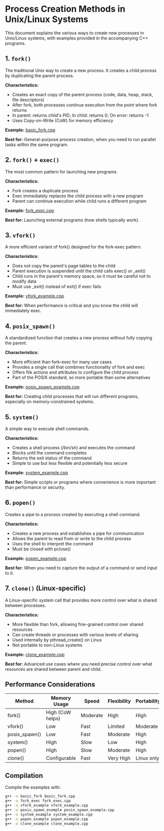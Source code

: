# Process Creation Methods in Unix/Linux Systems

This document explains the various ways to create new processes in Unix/Linux systems, with examples provided in the accompanying C++ programs.

## 1. `fork()`

The traditional Unix way to create a new process. It creates a child process by duplicating the parent process.

**Characteristics:**
- Creates an exact copy of the parent process (code, data, heap, stack, file descriptors)
- After fork, both processes continue execution from the point where fork returns
- In parent: returns child's PID; In child: returns 0; On error: returns -1
- Uses Copy-on-Write (CoW) for memory efficiency

**Example:** [basic_fork.cpp](basic_fork.cpp)

**Best for:** General-purpose process creation, when you need to run parallel tasks within the same program.

## 2. `fork()` + `exec()`

The most common pattern for launching new programs.

**Characteristics:**
- Fork creates a duplicate process
- Exec immediately replaces the child process with a new program
- Parent can continue execution while child runs a different program

**Example:** [fork_exec.cpp](fork_exec.cpp)

**Best for:** Launching external programs (how shells typically work).

## 3. `vfork()`

A more efficient variant of fork() designed for the fork-exec pattern.

**Characteristics:**
- Does not copy the parent's page tables to the child
- Parent execution is suspended until the child calls exec() or _exit()
- Child runs in the parent's memory space, so it must be careful not to modify data
- Must use _exit() instead of exit() if exec fails

**Example:** [vfork_example.cpp](vfork_example.cpp)

**Best for:** When performance is critical and you know the child will immediately exec.

## 4. `posix_spawn()`

A standardized function that creates a new process without fully copying the parent.

**Characteristics:**
- More efficient than fork-exec for many use cases
- Provides a single call that combines functionality of fork and exec
- Offers file actions and attributes to configure the child process
- Part of the POSIX standard, so more portable than some alternatives

**Example:** [posix_spawn_example.cpp](posix_spawn_example.cpp)

**Best for:** Creating child processes that will run different programs, especially on memory-constrained systems.

## 5. `system()`

A simple way to execute shell commands.

**Characteristics:**
- Creates a shell process (/bin/sh) and executes the command
- Blocks until the command completes
- Returns the exit status of the command
- Simple to use but less flexible and potentially less secure

**Example:** [system_example.cpp](system_example.cpp)

**Best for:** Simple scripts or programs where convenience is more important than performance or security.

## 6. `popen()`

Creates a pipe to a process created by executing a shell command.

**Characteristics:**
- Creates a new process and establishes a pipe for communication
- Allows the parent to read from or write to the child process
- Uses the shell to interpret the command
- Must be closed with pclose()

**Example:** [popen_example.cpp](popen_example.cpp)

**Best for:** When you need to capture the output of a command or send input to it.

## 7. `clone()` (Linux-specific)

A Linux-specific system call that provides more control over what is shared between processes.

**Characteristics:**
- More flexible than fork, allowing fine-grained control over shared resources
- Can create threads or processes with various levels of sharing
- Used internally by pthread_create() on Linux
- Not portable to non-Linux systems

**Example:** [clone_example.cpp](clone_example.cpp)

**Best for:** Advanced use cases where you need precise control over what resources are shared between parent and child.

## Performance Considerations

| Method | Memory Usage | Speed | Flexibility | Portability |
|--------|-------------|-------|-------------|-------------|
| fork() | High (CoW helps) | Moderate | High | High |
| vfork() | Low | Fast | Limited | Moderate |
| posix_spawn() | Low | Fast | Moderate | High |
| system() | High | Slow | Low | High |
| popen() | High | Slow | Moderate | High |
| clone() | Configurable | Fast | Very High | Linux only |

## Compilation

Compile the examples with:

```bash
g++ -o basic_fork basic_fork.cpp
g++ -o fork_exec fork_exec.cpp
g++ -o vfork_example vfork_example.cpp
g++ -o posix_spawn_example posix_spawn_example.cpp
g++ -o system_example system_example.cpp
g++ -o popen_example popen_example.cpp
g++ -o clone_example clone_example.cpp
```
